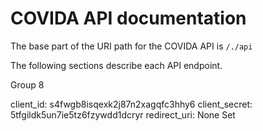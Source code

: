 # COVIDA API documentation

The base part of the URI path for the COVIDA API is `/./api`

The following sections describe each API endpoint.

Group 8

client_id: s4fwgb8isqexk2j87n2xagqfc3hhy6
client_secret: 5tfgildk5un7ie5tz6fzywdd1dcryr
redirect_uri: None Set
